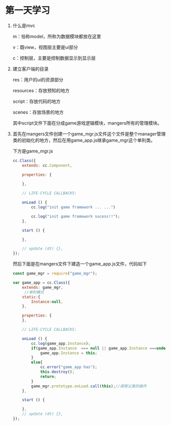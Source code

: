 # 第一天学习

1. 什么是mvc

   m：俗称model，所称为数据模块都放在这里

   v：既view，视图层主要是ui部分

   c：控制层，主要是控制数据显示到显示层

2. 建立客户端的目录

   res：用户的ui的资源部分

   resources：存放预知的地方

   script：存放代码的地方

   scenes：存放场景的地方

   其中script文件下面在分成game游戏逻辑模块，mangers所有的管理模块。

3. 首先在mangers文件创建一个game_mgr.js文件这个文件是整个manager管理类的初始化的地方，然后在用game_app.js继承game_mgr这个单利类。

   下方是game_mgr.js

   ```javascript
   cc.Class({
       extends: cc.Component,
   
       properties: {
           
       },
   
       // LIFE-CYCLE CALLBACKS:
   
       onLoad () {
           cc.log("init game framework ... ...")
   
           cc.log("init game framework sucess!!");
       },
   
       start () {
   
       },
   
       // update (dt) {},
   });
   ```

   然后下面是在mangers文件下建造一个game_app.js文件，代码如下

   ```javascript
   const game_mgr = require("game_mgr");
   
   var game_app = cc.Class({
       extends: game_mgr,
   		//单利模式
       static:{
           Instance:null,
       },
   
       properties: {
       },
   
       // LIFE-CYCLE CALLBACKS:
   
       onLoad () {
           cc.log(game_app.Instance);
           if(game_app.Instance  === null || game_app.Instance ===undefined){
               game_app.Instance = this;
           }
           else{
               cc.error("game_app has");
               this.destroy();
               return;
           }
           game_mgr.prototype.onLoad.call(this);//调用父类的操作
       },
   
       start () {
   
       },
       // update (dt) {},
   });
   ```

   